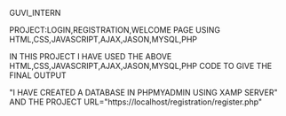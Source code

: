 GUVI_INTERN 

PROJECT:LOGIN,REGISTRATION,WELCOME PAGE USING HTML,CSS,JAVASCRIPT,AJAX,JASON,MYSQL,PHP 

IN THIS PROJECT I HAVE USED THE ABOVE HTML,CSS,JAVASCRIPT,AJAX,JASON,MYSQL,PHP CODE TO GIVE THE FINAL OUTPUT


"I HAVE CREATED A DATABASE IN PHPMYADMIN USING XAMP SERVER" AND THE PROJECT URL="https://localhost/registration/register.php"

